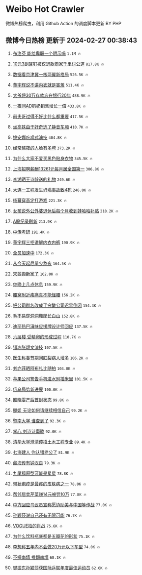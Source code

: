 # Weibo Hot Crawler 



微博热榜爬虫，利用 Github Action 的调度脚本更新 BY PHP 


## 微博今日热榜 更新于 2024-02-27 00:38:43 
1. [布洛芬 能给卑职一个明示吗](https://s.weibo.com/weibo?q=%E5%B8%83%E6%B4%9B%E8%8A%AC%20%E8%83%BD%E7%BB%99%E5%8D%91%E8%81%8C%E4%B8%80%E4%B8%AA%E6%98%8E%E7%A4%BA%E5%90%97&t=31&band_rank=1&Refer=top) `1.1M 🔥` 

1. [10元3副耳钉被仅退款商家千里讨公道](https://s.weibo.com/weibo?q=%2310%E5%85%833%E5%89%AF%E8%80%B3%E9%92%89%E8%A2%AB%E4%BB%85%E9%80%80%E6%AC%BE%E5%95%86%E5%AE%B6%E5%8D%83%E9%87%8C%E8%AE%A8%E5%85%AC%E9%81%93%23&t=31&band_rank=2&Refer=top) `817.8K 🔥` 

1. [数据看京津冀一核两翼新格局](https://s.weibo.com/weibo?q=%23%E6%95%B0%E6%8D%AE%E7%9C%8B%E4%BA%AC%E6%B4%A5%E5%86%80%E4%B8%80%E6%A0%B8%E4%B8%A4%E7%BF%BC%E6%96%B0%E6%A0%BC%E5%B1%80%23&t=31&band_rank=3&Refer=top) `526.5K 🔥` 

1. [董宇辉说不讲内衣就是害羞](https://s.weibo.com/weibo?q=%23%E8%91%A3%E5%AE%87%E8%BE%89%E8%AF%B4%E4%B8%8D%E8%AE%B2%E5%86%85%E8%A1%A3%E5%B0%B1%E6%98%AF%E5%AE%B3%E7%BE%9E%23&t=31&band_rank=4&Refer=top) `511.4K 🔥` 

1. [大爷将30万存款忘在银行20年](https://s.weibo.com/weibo?q=%23%E5%A4%A7%E7%88%B7%E5%B0%8630%E4%B8%87%E5%AD%98%E6%AC%BE%E5%BF%98%E5%9C%A8%E9%93%B6%E8%A1%8C20%E5%B9%B4%23&t=31&band_rank=5&Refer=top) `488.9K 🔥` 

1. [一夜间AD钙奶销售增长一倍](https://s.weibo.com/weibo?q=%23%E4%B8%80%E5%A4%9C%E9%97%B4AD%E9%92%99%E5%A5%B6%E9%94%80%E5%94%AE%E5%A2%9E%E9%95%BF%E4%B8%80%E5%80%8D%23&t=31&band_rank=6&Refer=top) `433.8K 🔥` 

1. [前夫哥过得不好比什么都重要](https://s.weibo.com/weibo?q=%E5%89%8D%E5%A4%AB%E5%93%A5%E8%BF%87%E5%BE%97%E4%B8%8D%E5%A5%BD%E6%AF%94%E4%BB%80%E4%B9%88%E9%83%BD%E9%87%8D%E8%A6%81&t=31&band_rank=7&Refer=top) `417.5K 🔥` 

1. [坐高铁由于好奇选了静音车厢](https://s.weibo.com/weibo?q=%E5%9D%90%E9%AB%98%E9%93%81%E7%94%B1%E4%BA%8E%E5%A5%BD%E5%A5%87%E9%80%89%E4%BA%86%E9%9D%99%E9%9F%B3%E8%BD%A6%E5%8E%A2&t=31&band_rank=8&Refer=top) `410.7K 🔥` 

1. [姚安娜吃鸡式演技](https://s.weibo.com/weibo?q=%E5%A7%9A%E5%AE%89%E5%A8%9C%E5%90%83%E9%B8%A1%E5%BC%8F%E6%BC%94%E6%8A%80&t=31&band_rank=9&Refer=top) `404.8K 🔥` 

1. [经常熬夜的人脸有多垮](https://s.weibo.com/weibo?q=%23%E7%BB%8F%E5%B8%B8%E7%86%AC%E5%A4%9C%E7%9A%84%E4%BA%BA%E8%84%B8%E6%9C%89%E5%A4%9A%E5%9E%AE%23&t=31&band_rank=10&Refer=top) `373.2K 🔥` 

1. [为什么大家不爱买黑色贴身衣物](https://s.weibo.com/weibo?q=%23%E4%B8%BA%E4%BB%80%E4%B9%88%E5%A4%A7%E5%AE%B6%E4%B8%8D%E7%88%B1%E4%B9%B0%E9%BB%91%E8%89%B2%E8%B4%B4%E8%BA%AB%E8%A1%A3%E7%89%A9%23&t=31&band_rank=11&Refer=top) `345.5K 🔥` 

1. [上海招聘薪酬13261元每月居全国第一](https://s.weibo.com/weibo?q=%23%E4%B8%8A%E6%B5%B7%E6%8B%9B%E8%81%98%E8%96%AA%E9%85%AC13261%E5%85%83%E6%AF%8F%E6%9C%88%E5%B1%85%E5%85%A8%E5%9B%BD%E7%AC%AC%E4%B8%80%23&t=31&band_rank=12&Refer=top) `306.8K 🔥` 

1. [李湘晒王诗龄送的礼物](https://s.weibo.com/weibo?q=%23%E6%9D%8E%E6%B9%98%E6%99%92%E7%8E%8B%E8%AF%97%E9%BE%84%E9%80%81%E7%9A%84%E7%A4%BC%E7%89%A9%23&t=31&band_rank=13&Refer=top) `249.6K 🔥` 

1. [大连一工程发生坍塌事故致4死](https://s.weibo.com/weibo?q=%23%E5%A4%A7%E8%BF%9E%E4%B8%80%E5%B7%A5%E7%A8%8B%E5%8F%91%E7%94%9F%E5%9D%8D%E5%A1%8C%E4%BA%8B%E6%95%85%E8%87%B44%E6%AD%BB%23&t=31&band_rank=14&Refer=top) `246.0K 🔥` 

1. [杨幂穿高定打游戏](https://s.weibo.com/weibo?q=%23%E6%9D%A8%E5%B9%82%E7%A9%BF%E9%AB%98%E5%AE%9A%E6%89%93%E6%B8%B8%E6%88%8F%23&t=31&band_rank=15&Refer=top) `221.3K 🔥` 

1. [女孩说外公外婆退休后每个月收到娃哈哈补贴](https://s.weibo.com/weibo?q=%23%E5%A5%B3%E5%AD%A9%E8%AF%B4%E5%A4%96%E5%85%AC%E5%A4%96%E5%A9%86%E9%80%80%E4%BC%91%E5%90%8E%E6%AF%8F%E4%B8%AA%E6%9C%88%E6%94%B6%E5%88%B0%E5%A8%83%E5%93%88%E5%93%88%E8%A1%A5%E8%B4%B4%23&t=31&band_rank=16&Refer=top) `218.2K 🔥` 

1. [A股纪录刷新](https://s.weibo.com/weibo?q=%23A%E8%82%A1%E7%BA%AA%E5%BD%95%E5%88%B7%E6%96%B0%23&t=31&band_rank=17&Refer=top) `213.9K 🔥` 

1. [中传考研](https://s.weibo.com/weibo?q=%E4%B8%AD%E4%BC%A0%E8%80%83%E7%A0%94&t=31&band_rank=18&Refer=top) `191.4K 🔥` 

1. [董宇辉三拒讲解内衣内裤](https://s.weibo.com/weibo?q=%23%E8%91%A3%E5%AE%87%E8%BE%89%E4%B8%89%E6%8B%92%E8%AE%B2%E8%A7%A3%E5%86%85%E8%A1%A3%E5%86%85%E8%A3%A4%23&t=31&band_rank=19&Refer=top) `190.9K 🔥` 

1. [全员加速中](https://s.weibo.com/weibo?q=%E5%85%A8%E5%91%98%E5%8A%A0%E9%80%9F%E4%B8%AD&t=31&band_rank=20&Refer=top) `172.3K 🔥` 

1. [从今天起尽量少熬夜](https://s.weibo.com/weibo?q=%23%E4%BB%8E%E4%BB%8A%E5%A4%A9%E8%B5%B7%E5%B0%BD%E9%87%8F%E5%B0%91%E7%86%AC%E5%A4%9C%23&t=31&band_rank=21&Refer=top) `164.5K 🔥` 

1. [宋茜搬新家了](https://s.weibo.com/weibo?q=%23%E5%AE%8B%E8%8C%9C%E6%90%AC%E6%96%B0%E5%AE%B6%E4%BA%86%23&t=31&band_rank=22&Refer=top) `162.0K 🔥` 

1. [你晚上几点休息](https://s.weibo.com/weibo?q=%23%E4%BD%A0%E6%99%9A%E4%B8%8A%E5%87%A0%E7%82%B9%E4%BC%91%E6%81%AF%23&t=31&band_rank=23&Refer=top) `159.9K 🔥` 

1. [腰窝附近疼痛真不能怪腰](https://s.weibo.com/weibo?q=%23%E8%85%B0%E7%AA%9D%E9%99%84%E8%BF%91%E7%96%BC%E7%97%9B%E7%9C%9F%E4%B8%8D%E8%83%BD%E6%80%AA%E8%85%B0%23&t=31&band_rank=24&Refer=top) `156.2K 🔥` 

1. [把公司群名改成了穷酸公司迟早倒闭](https://s.weibo.com/weibo?q=%E6%8A%8A%E5%85%AC%E5%8F%B8%E7%BE%A4%E5%90%8D%E6%94%B9%E6%88%90%E4%BA%86%E7%A9%B7%E9%85%B8%E5%85%AC%E5%8F%B8%E8%BF%9F%E6%97%A9%E5%80%92%E9%97%AD&t=31&band_rank=25&Refer=top) `154.3K 🔥` 

1. [毛不易穿洞洞鞋爬长白山](https://s.weibo.com/weibo?q=%23%E6%AF%9B%E4%B8%8D%E6%98%93%E7%A9%BF%E6%B4%9E%E6%B4%9E%E9%9E%8B%E7%88%AC%E9%95%BF%E7%99%BD%E5%B1%B1%23&t=31&band_rank=26&Refer=top) `152.8K 🔥` 

1. [迪丽热巴滇味应援牌设计师回应](https://s.weibo.com/weibo?q=%23%E8%BF%AA%E4%B8%BD%E7%83%AD%E5%B7%B4%E6%BB%87%E5%91%B3%E5%BA%94%E6%8F%B4%E7%89%8C%E8%AE%BE%E8%AE%A1%E5%B8%88%E5%9B%9E%E5%BA%94%23&t=31&band_rank=27&Refer=top) `137.5K 🔥` 

1. [六层楼 受精卵的形成过程](https://s.weibo.com/weibo?q=%E5%85%AD%E5%B1%82%E6%A5%BC%20%E5%8F%97%E7%B2%BE%E5%8D%B5%E7%9A%84%E5%BD%A2%E6%88%90%E8%BF%87%E7%A8%8B&t=31&band_rank=28&Refer=top) `110.7K 🔥` 

1. [猎冰张颂文演技](https://s.weibo.com/weibo?q=%E7%8C%8E%E5%86%B0%E5%BC%A0%E9%A2%82%E6%96%87%E6%BC%94%E6%8A%80&t=31&band_rank=29&Refer=top) `107.5K 🔥` 

1. [医生称春节期间肛裂病人增多](https://s.weibo.com/weibo?q=%23%E5%8C%BB%E7%94%9F%E7%A7%B0%E6%98%A5%E8%8A%82%E6%9C%9F%E9%97%B4%E8%82%9B%E8%A3%82%E7%97%85%E4%BA%BA%E5%A2%9E%E5%A4%9A%23&t=31&band_rank=30&Refer=top) `106.2K 🔥` 

1. [刘亦菲晒阿布扎比随拍](https://s.weibo.com/weibo?q=%23%E5%88%98%E4%BA%A6%E8%8F%B2%E6%99%92%E9%98%BF%E5%B8%83%E6%89%8E%E6%AF%94%E9%9A%8F%E6%8B%8D%23&t=31&band_rank=31&Refer=top) `104.0K 🔥` 

1. [苹果公司警告手机进水别插米里](https://s.weibo.com/weibo?q=%23%E8%8B%B9%E6%9E%9C%E5%85%AC%E5%8F%B8%E8%AD%A6%E5%91%8A%E6%89%8B%E6%9C%BA%E8%BF%9B%E6%B0%B4%E5%88%AB%E6%8F%92%E7%B1%B3%E9%87%8C%23&t=31&band_rank=32&Refer=top) `101.5K 🔥` 

1. [俄乌局势新进展](https://s.weibo.com/weibo?q=%23%E4%BF%84%E4%B9%8C%E5%B1%80%E5%8A%BF%E6%96%B0%E8%BF%9B%E5%B1%95%23&t=31&band_rank=33&Refer=top) `100.0K 🔥` 

1. [雎晓雯产后首封状态](https://s.weibo.com/weibo?q=%23%E9%9B%8E%E6%99%93%E9%9B%AF%E4%BA%A7%E5%90%8E%E9%A6%96%E5%B0%81%E7%8A%B6%E6%80%81%23&t=31&band_rank=34&Refer=top) `99.8K 🔥` 

1. [腿姐 无论如何请继续相信自己](https://s.weibo.com/weibo?q=%E8%85%BF%E5%A7%90%20%E6%97%A0%E8%AE%BA%E5%A6%82%E4%BD%95%E8%AF%B7%E7%BB%A7%E7%BB%AD%E7%9B%B8%E4%BF%A1%E8%87%AA%E5%B7%B1&t=31&band_rank=35&Refer=top) `99.2K 🔥` 

1. [暨南大学 谁查到了](https://s.weibo.com/weibo?q=%E6%9A%A8%E5%8D%97%E5%A4%A7%E5%AD%A6%20%E8%B0%81%E6%9F%A5%E5%88%B0%E4%BA%86&t=31&band_rank=36&Refer=top) `92.3K 🔥` 

1. [掌心 刘诗诗窦骁](https://s.weibo.com/weibo?q=%E6%8E%8C%E5%BF%83%20%E5%88%98%E8%AF%97%E8%AF%97%E7%AA%A6%E9%AA%81&t=31&band_rank=37&Refer=top) `92.0K 🔥` 

1. [清华大学澄清停招土木工程专业](https://s.weibo.com/weibo?q=%23%E6%B8%85%E5%8D%8E%E5%A4%A7%E5%AD%A6%E6%BE%84%E6%B8%85%E5%81%9C%E6%8B%9B%E5%9C%9F%E6%9C%A8%E5%B7%A5%E7%A8%8B%E4%B8%93%E4%B8%9A%23&t=31&band_rank=38&Refer=top) `89.4K 🔥` 

1. [七海建人 你认错老公了](https://s.weibo.com/weibo?q=%E4%B8%83%E6%B5%B7%E5%BB%BA%E4%BA%BA%20%E4%BD%A0%E8%AE%A4%E9%94%99%E8%80%81%E5%85%AC%E4%BA%86&t=31&band_rank=39&Refer=top) `81.9K 🔥` 

1. [藏海传有钟汉良](https://s.weibo.com/weibo?q=%23%E8%97%8F%E6%B5%B7%E4%BC%A0%E6%9C%89%E9%92%9F%E6%B1%89%E8%89%AF%23&t=31&band_rank=40&Refer=top) `79.3K 🔥` 

1. [九尾狐原型可能是星星](https://s.weibo.com/weibo?q=%23%E4%B9%9D%E5%B0%BE%E7%8B%90%E5%8E%9F%E5%9E%8B%E5%8F%AF%E8%83%BD%E6%98%AF%E6%98%9F%E6%98%9F%23&t=31&band_rank=41&Refer=top) `78.8K 🔥` 

1. [带状疱疹是最疼的皮肤病之一](https://s.weibo.com/weibo?q=%23%E5%B8%A6%E7%8A%B6%E7%96%B1%E7%96%B9%E6%98%AF%E6%9C%80%E7%96%BC%E7%9A%84%E7%9A%AE%E8%82%A4%E7%97%85%E4%B9%8B%E4%B8%80%23&t=31&band_rank=42&Refer=top) `78.0K 🔥` 

1. [帮邻居卖芹菜赚14元被罚10万](https://s.weibo.com/weibo?q=%23%E5%B8%AE%E9%82%BB%E5%B1%85%E5%8D%96%E8%8A%B9%E8%8F%9C%E8%B5%9A14%E5%85%83%E8%A2%AB%E7%BD%9A10%E4%B8%87%23&t=31&band_rank=43&Refer=top) `77.8K 🔥` 

1. [中方回应乌议员宣称愿协助美与中国等作战](https://s.weibo.com/weibo?q=%23%E4%B8%AD%E6%96%B9%E5%9B%9E%E5%BA%94%E4%B9%8C%E8%AE%AE%E5%91%98%E5%AE%A3%E7%A7%B0%E6%84%BF%E5%8D%8F%E5%8A%A9%E7%BE%8E%E4%B8%8E%E4%B8%AD%E5%9B%BD%E7%AD%89%E4%BD%9C%E6%88%98%23&t=31&band_rank=44&Refer=top) `77.0K 🔥` 

1. [孙颖莎说自己还有无限可能](https://s.weibo.com/weibo?q=%23%E5%AD%99%E9%A2%96%E8%8E%8E%E8%AF%B4%E8%87%AA%E5%B7%B1%E8%BF%98%E6%9C%89%E6%97%A0%E9%99%90%E5%8F%AF%E8%83%BD%23&t=31&band_rank=45&Refer=top) `76.7K 🔥` 

1. [VOGUE拍的肖战](https://s.weibo.com/weibo?q=%23VOGUE%E6%8B%8D%E7%9A%84%E8%82%96%E6%88%98%23&t=31&band_rank=46&Refer=top) `75.6K 🔥` 

1. [为什么饮料瓶底都是五瓣花的形状](https://s.weibo.com/weibo?q=%23%E4%B8%BA%E4%BB%80%E4%B9%88%E9%A5%AE%E6%96%99%E7%93%B6%E5%BA%95%E9%83%BD%E6%98%AF%E4%BA%94%E7%93%A3%E8%8A%B1%E7%9A%84%E5%BD%A2%E7%8A%B6%23&t=31&band_rank=47&Refer=top) `75.1K 🔥` 

1. [李想称五年内不会做20万元以下车型](https://s.weibo.com/weibo?q=%23%E6%9D%8E%E6%83%B3%E7%A7%B0%E4%BA%94%E5%B9%B4%E5%86%85%E4%B8%8D%E4%BC%9A%E5%81%9A20%E4%B8%87%E5%85%83%E4%BB%A5%E4%B8%8B%E8%BD%A6%E5%9E%8B%23&t=31&band_rank=48&Refer=top) `74.0K 🔥` 

1. [不撞南墙 推翻南墙](https://s.weibo.com/weibo?q=%E4%B8%8D%E6%92%9E%E5%8D%97%E5%A2%99%20%E6%8E%A8%E7%BF%BB%E5%8D%97%E5%A2%99&t=31&band_rank=49&Refer=top) `68.1K 🔥` 

1. [樊振东孙颖莎获国际乒联年度最佳运动员](https://s.weibo.com/weibo?q=%23%E6%A8%8A%E6%8C%AF%E4%B8%9C%E5%AD%99%E9%A2%96%E8%8E%8E%E8%8E%B7%E5%9B%BD%E9%99%85%E4%B9%92%E8%81%94%E5%B9%B4%E5%BA%A6%E6%9C%80%E4%BD%B3%E8%BF%90%E5%8A%A8%E5%91%98%23&t=31&band_rank=50&Refer=top) `62.6K 🔥` 


